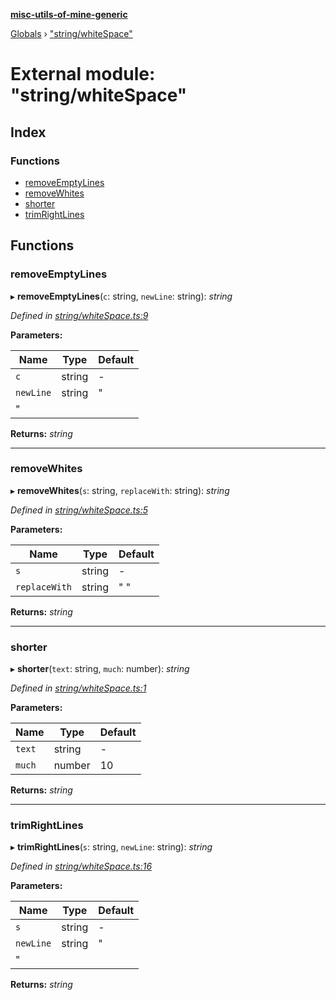 **[misc-utils-of-mine-generic](../README.md)**

[Globals](../globals.md) › ["string/whiteSpace"](_string_whitespace_.md)

# External module: "string/whiteSpace"

## Index

### Functions

* [removeEmptyLines](_string_whitespace_.md#removeemptylines)
* [removeWhites](_string_whitespace_.md#removewhites)
* [shorter](_string_whitespace_.md#shorter)
* [trimRightLines](_string_whitespace_.md#trimrightlines)

## Functions

###  removeEmptyLines

▸ **removeEmptyLines**(`c`: string, `newLine`: string): *string*

*Defined in [string/whiteSpace.ts:9](https://github.com/cancerberoSgx/misc-utils-of-mine/blob/60bba9c/misc-utils-of-mine-generic/src/string/whiteSpace.ts#L9)*

**Parameters:**

Name | Type | Default |
------ | ------ | ------ |
`c` | string | - |
`newLine` | string | "
" |

**Returns:** *string*

___

###  removeWhites

▸ **removeWhites**(`s`: string, `replaceWith`: string): *string*

*Defined in [string/whiteSpace.ts:5](https://github.com/cancerberoSgx/misc-utils-of-mine/blob/60bba9c/misc-utils-of-mine-generic/src/string/whiteSpace.ts#L5)*

**Parameters:**

Name | Type | Default |
------ | ------ | ------ |
`s` | string | - |
`replaceWith` | string | " " |

**Returns:** *string*

___

###  shorter

▸ **shorter**(`text`: string, `much`: number): *string*

*Defined in [string/whiteSpace.ts:1](https://github.com/cancerberoSgx/misc-utils-of-mine/blob/60bba9c/misc-utils-of-mine-generic/src/string/whiteSpace.ts#L1)*

**Parameters:**

Name | Type | Default |
------ | ------ | ------ |
`text` | string | - |
`much` | number | 10 |

**Returns:** *string*

___

###  trimRightLines

▸ **trimRightLines**(`s`: string, `newLine`: string): *string*

*Defined in [string/whiteSpace.ts:16](https://github.com/cancerberoSgx/misc-utils-of-mine/blob/60bba9c/misc-utils-of-mine-generic/src/string/whiteSpace.ts#L16)*

**Parameters:**

Name | Type | Default |
------ | ------ | ------ |
`s` | string | - |
`newLine` | string | "
" |

**Returns:** *string*